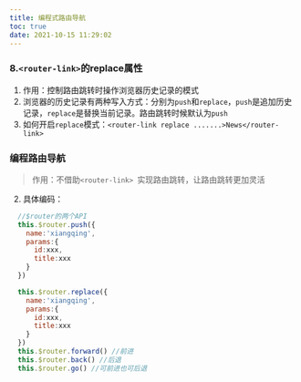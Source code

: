 ```yaml
---
title: 编程式路由导航
toc: true
date: 2021-10-15 11:29:02
---
```



### 8.```<router-link>```的replace属性

1. 作用：控制路由跳转时操作浏览器历史记录的模式
2. 浏览器的历史记录有两种写入方式：分别为```push```和```replace```，```push```是追加历史记录，```replace```是替换当前记录。路由跳转时候默认为```push```
3. 如何开启```replace```模式：```<router-link replace .......>News</router-link>```


### 编程路由导航
>作用：不借助```<router-link> ```实现路由跳转，让路由跳转更加灵活

2. 具体编码：

```js
  //$router的两个API
  this.$router.push({
    name:'xiangqing',
    params:{
      id:xxx,
      title:xxx
    }
  })

  this.$router.replace({
    name:'xiangqing',
    params:{
      id:xxx,
      title:xxx
    }
  })
  this.$router.forward() //前进
  this.$router.back() //后退
  this.$router.go() //可前进也可后退
```